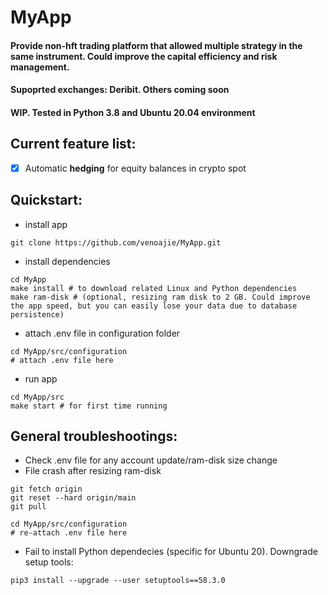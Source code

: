 # MyApp
#### Provide non-hft trading platform that allowed multiple strategy in the same instrument. Could improve the capital efficiency and risk management.

#### Supoprted exchanges: Deribit. Others coming soon

#### WIP. Tested in Python 3.8 and Ubuntu 20.04 environment

## Current feature list:
- [x] Automatic **hedging** for equity balances in crypto spot

## Quickstart:
- install app 
```shell 
git clone https://github.com/venoajie/MyApp.git
``` 
- install dependencies
```shell 
cd MyApp
make install # to download related Linux and Python dependencies
make ram-disk # (optional, resizing ram disk to 2 GB. Could improve the app speed, but you can easily lose your data due to database persistence)
``` 
- attach .env file in configuration folder
```shell 
cd MyApp/src/configuration
# attach .env file here
``` 
- run app
```shell 
cd MyApp/src
make start # for first time running
``` 

## General troubleshootings:
- Check .env file for any account update/ram-disk size change
- File crash after resizing ram-disk
```shell 
git fetch origin
git reset --hard origin/main
git pull
``` 

```shell 
cd MyApp/src/configuration
# re-attach .env file here
``` 
- Fail to install Python dependecies (specific for Ubuntu 20). Downgrade setup tools:
```shell 
pip3 install --upgrade --user setuptools==58.3.0
``` 
